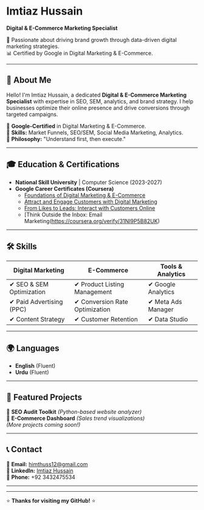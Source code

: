 # **Imtiaz Hussain**  
**Digital & E-Commerce Marketing Specialist**  

🚀 Passionate about driving brand growth through data-driven digital marketing strategies.  
📊 Certified by Google in Digital Marketing & E-Commerce.  

---

## **📌 About Me**  
Hello! I'm Imtiaz Hussain, a dedicated **Digital & E-Commerce Marketing Specialist** with expertise in SEO, SEM, analytics, and brand strategy. I help businesses optimize their online presence and drive conversions through targeted campaigns.  

🔹 **Google-Certified** in Digital Marketing & E-Commerce.  
🔹 **Skills:** Market Funnels, SEO/SEM, Social Media Marketing, Analytics.  
🔹 **Philosophy:** "Understand first, then execute."  

---

## **🎓 Education & Certifications**  
- **National Skill University** | Computer Science (2023-2027)  
- **Google Career Certificates (Coursera)**  
  - [Foundations of Digital Marketing & E-Commerce](https://coursera.org/verify/USGD5M09MJ1B)  
  - [Attract and Engage Customers with Digital Marketing](https://coursera.org/verify/CWO1FPSD183N)  
  - [From Likes to Leads: Interact with Customers Online](https://coursera.org/verify/OSFA7W0SONBM)  
  - [Think Outside the Inbox: Email Marketing(https://coursera.org/verify/31NI9P5B82UK)
  
---

## **🛠️ Skills**  
| **Digital Marketing**         | **E-Commerce**               | **Tools & Analytics**      |  
|-------------------------------|-----------------------------|---------------------------|  
| ✔ SEO & SEM Optimization      | ✔ Product Listing Management | ✔ Google Analytics        |  
| ✔ Paid Advertising (PPC)      | ✔ Conversion Rate Optimization | ✔ Meta Ads Manager       |  
| ✔ Content Strategy            | ✔ Customer Retention         | ✔ Data Studio             |  

---

## **🌍 Languages**  
- **English** (Fluent)  
- **Urdu** (Fluent)  

---

## **📂 Featured Projects**  
🔗 **SEO Audit Toolkit** *(Python-based website analyzer)*  
🔗 **E-Commerce Dashboard** *(Sales trend visualizations)*  
*(More projects coming soon!)*  

---

## **📞 Contact**  
📧 **Email:** [himthuss12@gmail.com](mailto:himthuss12@gmail.com)  
🔗 **LinkedIn:** [Imtiaz Hussain](https://www.linkedin.com/in/imtiaz-hussain-196aba372/)  
📱 **Phone:** +92 3432475534  

---


  

--- 

⭐ **Thanks for visiting my GitHub!** ⭐  
